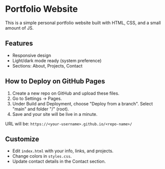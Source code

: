 # Portfolio Website

This is a simple personal portfolio website built with HTML, CSS, and a small amount of JS.

## Features
- Responsive design
- Light/dark mode ready (system preference)
- Sections: About, Projects, Contact

## How to Deploy on GitHub Pages
1. Create a new repo on GitHub and upload these files.
2. Go to Settings → Pages.
3. Under Build and Deployment, choose "Deploy from a branch". Select "main" and folder "/" (root).
4. Save and your site will be live in a minute.

URL will be: `https://<your-username>.github.io/<repo-name>/`

## Customize
- Edit `index.html` with your info, links, and projects.
- Change colors in `styles.css`.
- Update contact details in the Contact section.
